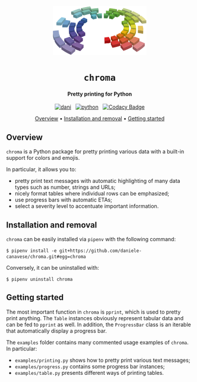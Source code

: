 <div style="text-align: center;">

<img src="images/chroma.svg" alt="logo" style="max-width: 50%;"/>

# `chroma`

<h4>Pretty printing for Python</h4>

[![dani](https://img.shields.io/badge/Daniele-Canavese-5822C2?logo=linkedin&&labelColor=0A66C2)](https://www.linkedin.com/in/daniele-canavese/)
&nbsp;
[![python](https://img.shields.io/badge/Python-3776AB?logo=python&logoColor=white)](https://www.python.org/)
&nbsp;
[![Codacy Badge](https://app.codacy.com/project/badge/Grade/3e8c7f470efe44e89268424c5ad6467b)](https://app.codacy.com?utm_source=gh&utm_medium=referral&utm_content=&utm_campaign=Badge_grade)

[Overview](#overview) •
[Installation and removal](#installation-and-removal) •
[Getting started](#getting-started)

</div>

## Overview

`chroma` is a Python package for pretty printing various data with a built-in support for colors and emojis.

In particular, it allows you to:

- pretty print text messages with automatic highlighting of many data types such as number, strings and URLs;
- nicely format tables where individual rows can be emphasized;
- use progress bars with automatic ETAs;
- select a severity level to accentuate important information.

## Installation and removal

`chroma` can be easily installed via `pipenv` with the following command:

```shell
$ pipenv install -e git+https://github.com/daniele-canavese/chroma.git#egg=chroma
```

Conversely, it can be uninstalled with:

```shell
$ pipenv uninstall chroma
```

## Getting started

The most important function in `chroma` is `pprint`, which is used to pretty print anything. The `Table` instances
obviously represent tabular data and can be fed to `pprint` as well. In addition, the `ProgressBar` class is an iterable
that automatically display a progress bar.

The `examples` folder contains many commented usage examples of `chroma`. In particular:

- `examples/printing.py` shows how to pretty print various text messages;
- `examples/progress.py` contains some progress bar instances;
- `examples/table.py` presents different ways of printing tables.
